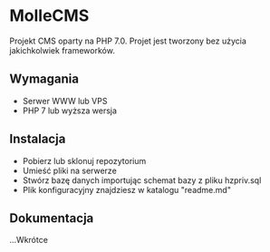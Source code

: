 # MolleCMS
Projekt CMS oparty na PHP 7.0. Projet jest tworzony bez użycia jakichkolwiek frameworków.

## Wymagania

- Serwer WWW lub VPS
- PHP 7 lub wyższa wersja

## Instalacja
- Pobierz lub sklonuj repozytorium
- Umieść pliki na serwerze
- Stwórz bazę danych importując schemat bazy z pliku hzpriv.sql
- Plik konfiguracyjny znajdziesz w katalogu "readme.md"


## **Dokumentacja**
...Wkrótce
